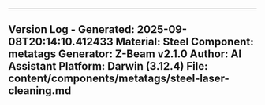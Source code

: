<meta name="description" content="Technical overview of Steel, Fe-C, for laser cleaning applications.">
<meta name="keywords" content="technical specifications, symbol, formula, steel, materialtype, material properties, metal">
<meta name="subject" content="metal">
<meta name="classification" content="metal">
<meta property="og:title" content="Laser Cleaning Steel - Technical Guide">
<meta property="og:description" content="Technical overview of Steel, Fe-C, for laser cleaning applications.">
<meta property="og:type" content="article">
<meta name="twitter:card" content="summary">
<meta name="twitter:title" content="Laser Cleaning Steel - Technical Guide">
<meta name="twitter:description" content="Technical overview of Steel, Fe-C, for laser cleaning applications.">

---
Version Log - Generated: 2025-09-08T20:14:10.412433
Material: Steel
Component: metatags
Generator: Z-Beam v2.1.0
Author: AI Assistant
Platform: Darwin (3.12.4)
File: content/components/metatags/steel-laser-cleaning.md
---